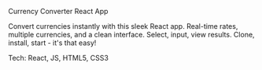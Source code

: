 Currency Converter React App

Convert currencies instantly with this sleek React app. Real-time rates, multiple currencies, and a clean interface. Select, input, view results. Clone, install, start - it's that easy!

Tech: React, JS, HTML5, CSS3
